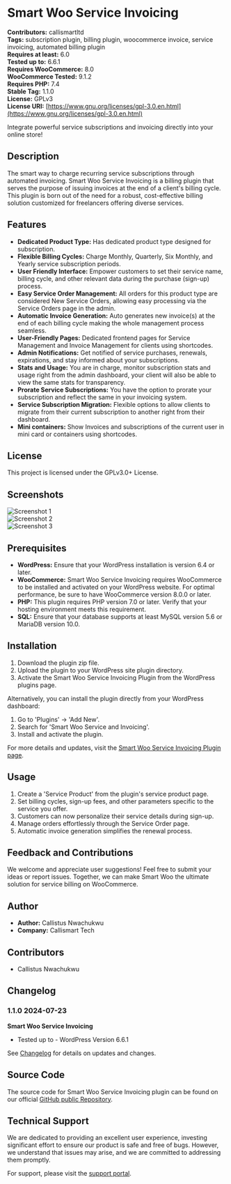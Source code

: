 # Smart Woo Service Invoicing

**Contributors:** callismartltd  
**Tags:** subscription plugin, billing plugin, woocommerce invoice, service invoicing, automated billing plugin  
**Requires at least:** 6.0  
**Tested up to:** 6.6.1  
**Requires WooCommerce:** 8.0  
**WooCommerce Tested:** 9.1.2  
**Requires PHP:** 7.4  
**Stable Tag:** 1.1.0  
**License:** GPLv3  
**License URI:** [https://www.gnu.org/licenses/gpl-3.0.en.html](https://www.gnu.org/licenses/gpl-3.0.en.html)  

Integrate powerful service subscriptions and invoicing directly into your online store!

## Description

The smart way to charge recurring service subscriptions through automated invoicing. Smart Woo Service Invoicing is a billing plugin that serves the purpose of issuing invoices at the end of a client's billing cycle. This plugin is born out of the need for a robust, cost-effective billing solution customized for freelancers offering diverse services.

## Features

- **Dedicated Product Type:** Has dedicated product type designed for subscription.
- **Flexible Billing Cycles:** Charge Monthly, Quarterly, Six Monthly, and Yearly service subscription periods.
- **User Friendly Interface:** Empower customers to set their service name, billing cycle, and other relevant data during the purchase (sign-up) process.
- **Easy Service Order Management:** All orders for this product type are considered New Service Orders, allowing easy processing via the Service Orders page in the admin.
- **Automatic Invoice Generation:** Auto generates new invoice(s) at the end of each billing cycle making the whole management process seamless.
- **User-Friendly Pages:** Dedicated frontend pages for Service Management and Invoice Management for clients using shortcodes.
- **Admin Notifications:** Get notified of service purchases, renewals, expirations, and stay informed about your subscriptions.
- **Stats and Usage:** You are in charge, monitor subscription stats and usage right from the admin dashboard, your client will also be able to view the same stats for transparency.
- **Prorate Service Subscriptions:** You have the option to prorate your subscription and reflect the same in your invoicing system.
- **Service Subscription Migration:** Flexible options to allow clients to migrate from their current subscription to another right from their dashboard.
- **Mini containers:** Show Invoices and subscriptions of the current user in mini card or containers using shortcodes.

## License

This project is licensed under the GPLv3.0+ License.

## Screenshots

![Screenshot 1](assets/images/smart-woo-img.png)  
![Screenshot 2](assets/images/service-page.png)  
![Screenshot 3](assets/images/invoice-sample.png)  

## Prerequisites

- **WordPress:** Ensure that your WordPress installation is version 6.4 or later.
- **WooCommerce:** Smart Woo Service Invoicing requires WooCommerce to be installed and activated on your WordPress website. For optimal performance, be sure to have WooCommerce version 8.0.0 or later.
- **PHP:** This plugin requires PHP version 7.0 or later. Verify that your hosting environment meets this requirement.
- **SQL:** Ensure that your database supports at least MySQL version 5.6 or MariaDB version 10.0.

## Installation

1. Download the plugin zip file.
2. Upload the plugin to your WordPress site plugin directory.
3. Activate the Smart Woo Service Invoicing Plugin from the WordPress plugins page.

Alternatively, you can install the plugin directly from your WordPress dashboard:
1. Go to 'Plugins' -> 'Add New'.
2. Search for 'Smart Woo Service and Invoicing'.
3. Install and activate the plugin.

For more details and updates, visit the [Smart Woo Service Invoicing Plugin page](https://callismart.com.ng/smart-woo).

## Usage

1. Create a 'Service Product' from the plugin's service product page.
2. Set billing cycles, sign-up fees, and other parameters specific to the service you offer.
3. Customers can now personalize their service details during sign-up.
4. Manage orders effortlessly through the Service Order page.
5. Automatic invoice generation simplifies the renewal process.

## Feedback and Contributions

We welcome and appreciate user suggestions! Feel free to submit your ideas or report issues. Together, we can make Smart Woo the ultimate solution for service billing on WooCommerce.

## Author

- **Author:** Callistus Nwachukwu
- **Company:** Callismart Tech

## Contributors

- Callistus Nwachukwu

## Changelog

### 1.1.0 2024-07-23

**Smart Woo Service Invoicing**

- Tested up to - WordPress Version 6.6.1

See [Changelog](https://github.com/CallismartLtd/smart-woo-service-invoicing/blob/main/changelog.md) for details on updates and changes.

## Source Code

The source code for Smart Woo Service Invoicing plugin can be found on our official [GitHub public Repository](https://github.com/CallismartLtd/smart-woo-service-invoicing).

## Technical Support

We are dedicated to providing an excellent user experience, investing significant effort to ensure our product is safe and free of bugs. However, we understand that issues may arise, and we are committed to addressing them promptly.

For support, please visit the [support portal](https://callismart.com.ng/support-portal).
